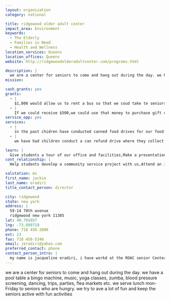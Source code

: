 ```yaml
---
layout: organization
category: national

title: ridgewood older adult center
impact_area: Environment
keywords: 
  - The Elderly
  - Families in Need
  - Health and Wellness
location_services: Queens
location_offices: Queens
website: http://ridgewoodolderadultcenter.com/programs.html

description: |
  we are a center for seniors to come and hang out during the day. we have a pool table a bingo machine, music, yoga classes, zumba, blood pressure screening, dancing, trips, parties, flea markets etc.  we serve lunch mon-Friday  to seniors who are hungry.  we try to ave a lot of fun and keep the seniors active with fun activities
mission: 

cash_grants: yes
grants: 
  - |
    $1,000 would allow us to rent a bus so that we coud take te seniors to atlantic city for a day trip.  Usually we have to raise the funds but if we coud get the money it woud help us out greatly
  - |
    If we could receive $500,we could use that money to purchase gift certificates from the supermarket to give out to families when we run out of food in our food pantry.  we coud buy 50 ten dollar cards or 25 $20 dollar cards
service_opp: yes
services: 
  - |
    in the past chidren have conducted canned food drives for our food pantry
  - |
    we have had children conduct a can refund drive where they collect cans and collect the money from the cans so that they could give the money to the seniors

learn: |
  Give students a tour of our office and facilities,Make a presentation about our organization,Speak over the phone about our work
cont_relationship: |
  Help students develop a community service project with us,Attend an in-school Check Award Assembly if we receive a grant,Help students tell local newspapers and media about their grant and/or project with us

salutation: ms
first_name: jackie
last_name: eradiri
title_contact_person: director

city: ridgewood
state: new york
address: |
  59-14 70th avenue  
  ridgewood new york 11385
lat: 40.701057
lng: -73.899719
phone: 718 456-2000
ext: 23
fax: 718 456-5346
email: jeradiri@yahoo.com
preferred_contact: phone
contact_person_intro: |
  my name is jacqueline eradiri, i have workd at the ROAC senior Center for 14 years. My job is to provide educational and social activities for the seniors so that they can stay healthy and have fun
---
```

we are a center for seniors to come and hang out during the day. we have a pool table a bingo machine, music, yoga classes, zumba, blood pressure screening, dancing, trips, parties, flea markets etc.  we serve lunch mon-Friday  to seniors who are hungry.  we try to ave a lot of fun and keep the seniors active with fun activities